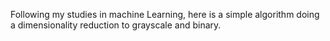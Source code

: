 Following my studies in machine Learning, here is a simple algorithm doing a dimensionality reduction to grayscale and binary.
